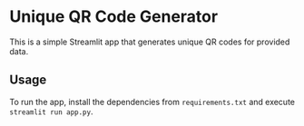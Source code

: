 # Unique QR Code Generator

This is a simple Streamlit app that generates unique QR codes for provided data.

## Usage

To run the app, install the dependencies from `requirements.txt` and execute `streamlit run app.py`.
